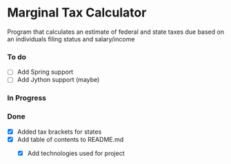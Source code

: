 # Marginal Tax Calculator
Program that calculates an estimate of federal and state taxes due based on an individuals filing status and
salary/income

### To do
- [ ] Add Spring support
- [ ] Add Jython support (maybe)

### In Progress

### Done
- [x] Added tax brackets for states
- [x] Add table of contents to README.md
  - [x] Add technologies used for project
 
